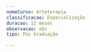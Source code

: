 ```yaml
---
nomeCurso: Arteterapia
classificacao: Especialização
duracao: 12 meses
observacao: obs
tipo: Pós Graduação

---
```


